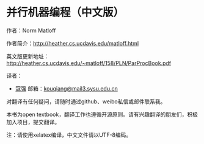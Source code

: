 并行机器编程（中文版）
========

作者：Norm Matloff

作者简介：http://heather.cs.ucdavis.edu/matloff.html

英文版更新地址：http://heather.cs.ucdavis.edu/~matloff/158/PLN/ParProcBook.pdf

译者：
* [寇强](http://www.weibo.com/thirdwing) 邮箱：kouqiang@mail3.sysu.edu.cn


对翻译有任何疑问，请随时通过github、weibo私信或邮件联系我。

本书为open textbook，翻译工作也遵循开源原则。请有兴趣翻译的朋友们，积极加入项目，提交翻译。

注：请使用xelatex编译，中文文件请以UTF-8编码。
